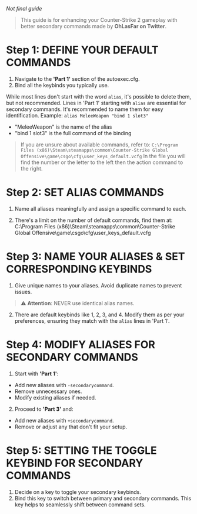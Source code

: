 *Not final guide*

> This guide is for enhancing your Counter-Strike 2 gameplay with better secondary commands made by **OhLasFar on Twitter**.

# Step 1: DEFINE YOUR DEFAULT COMMANDS

1. Navigate to the **'Part 1'** section of the autoexec.cfg.
2. Bind all the keybinds you typically use.

While most lines don't start with the word `alias`, it's possible to delete them, but not recommended.
Lines in 'Part 1' starting with `alias` are essential for secondary commands. It's recommended to name them for easy identification. 
Example: ```alias MeleeWeapon "bind 1 slot3"```
- "MeleeWeapon" is the name of the alias
- "bind 1 slot3" is the full command of the binding

> If you are unsure about available commands, refer to: ```C:\Program Files (x86)\Steam\steamapps\common\Counter-Strike Global Offensive\game\csgo\cfg\user_keys_default.vcfg``` In the file you will find the number or the letter to the left then the action command to the right. 


# Step 2: SET ALIAS COMMANDS

1. Name all aliases meaningfully and assign a specific command to each.

2. There's a limit on the number of default commands, find them at:
C:\Program Files (x86)\Steam\steamapps\common\Counter-Strike Global Offensive\game\csgo\cfg\user_keys_default.vcfg


# Step 3: NAME YOUR ALIASES & SET CORRESPONDING KEYBINDS

1. Give unique names to your aliases. Avoid duplicate names to prevent issues.

 > ⚠️ **Attention**: NEVER use identical alias names.

2. There are default keybinds like 1, 2, 3, and 4. Modify them as per your preferences, ensuring they match with the `alias` lines in 'Part 1'.

# Step 4: MODIFY ALIASES FOR SECONDARY COMMANDS

1. Start with **'Part 1'**:
- Add new aliases with `-secondarycommand`.
- Remove unnecessary ones.
- Modify existing aliases if needed.

2. Proceed to **'Part 3'** and:
- Add new aliases with `+secondarycommand`.
- Remove or adjust any that don't fit your setup.

# Step 5: SETTING THE TOGGLE KEYBIND FOR SECONDARY COMMANDS

1. Decide on a key to toggle your secondary keybinds.
2. Bind this key to switch between primary and secondary commands. This key helps to seamlessly shift between command sets.


